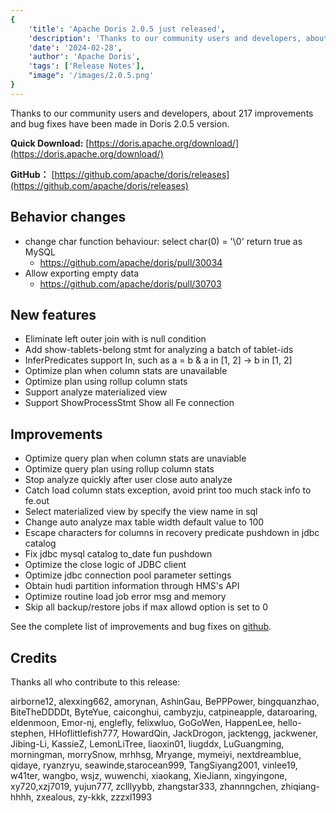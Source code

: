 ```yaml
---
{
    'title': 'Apache Doris 2.0.5 just released',
    'description': 'Thanks to our community users and developers, about 217 improvements and bug fixes have been made in Doris 2.0.5 version.',
    'date': '2024-02-28',
    'author': 'Apache Doris',
    'tags': ['Release Notes'],
    "image": '/images/2.0.5.png'
}
---
```


<!--
Licensed to the Apache Software Foundation (ASF) under one
or more contributor license agreements.  See the NOTICE file
distributed with this work for additional information
regarding copyright ownership.  The ASF licenses this file
to you under the Apache License, Version 2.0 (the
"License"); you may not use this file except in compliance
with the License.  You may obtain a copy of the License at
  http://www.apache.org/licenses/LICENSE-2.0
Unless required by applicable law or agreed to in writing,
software distributed under the License is distributed on an
"AS IS" BASIS, WITHOUT WARRANTIES OR CONDITIONS OF ANY
KIND, either express or implied.  See the License for the
specific language governing permissions and limitations
under the License.
-->

Thanks to our community users and developers, about 217 improvements and bug fixes have been made in Doris 2.0.5 version.

**Quick Download:** [https://doris.apache.org/download/](https://doris.apache.org/download/)

**GitHub：** [https://github.com/apache/doris/releases](https://github.com/apache/doris/releases)


## Behavior changes
- change char function behaviour: select char(0) = '\0' return true as MySQL
  - https://github.com/apache/doris/pull/30034
- Allow exporting empty data
  - https://github.com/apache/doris/pull/30703

## New features
- Eliminate left outer join with is null condition
- Add show-tablets-belong stmt for analyzing a batch of tablet-ids
- InferPredicates support In, such as a = b & a in [1, 2] -> b in [1, 2]
- Optimize plan when column stats are unavailable
- Optimize plan using rollup column stats
- Support analyze materialized view
- Support ShowProcessStmt Show all Fe connection

## Improvements
- Optimize query plan when column stats are unaviable
- Optimize query plan using rollup column stats
- Stop analyze quickly after user close auto analyze
- Catch load column stats exception, avoid print too much stack info to fe.out
- Select materialized view by specify the view name in sql
- Change auto analyze max table width default value to 100
- Escape characters for columns in recovery predicate pushdown in jdbc catalog
- Fix jdbc mysql catalog to_date fun pushdown
- Optimize the close logic of JDBC client
- Optimize jdbc connection pool parameter settings
- Obtain hudi partition information through HMS's API
- Optimize routine load job error msg and memory
- Skip all backup/restore jobs if max allowd option is set to 0

See the complete list of improvements and bug fixes on [github](https://github.com/apache/doris/compare/2.0.4-rc06...2.0.5-rc02).


## Credits
Thanks all who contribute to this release:

airborne12, alexxing662, amorynan, AshinGau, BePPPower, bingquanzhao, BiteTheDDDDt, ByteYue, caiconghui, cambyzju, catpineapple, dataroaring, eldenmoon, Emor-nj, englefly, felixwluo, GoGoWen, HappenLee, hello-stephen, HHoflittlefish777, HowardQin, JackDrogon, jacktengg, jackwener, Jibing-Li, KassieZ, LemonLiTree, liaoxin01, liugddx, LuGuangming, morningman, morrySnow, mrhhsg, Mryange, mymeiyi, nextdreamblue, qidaye, ryanzryu, seawinde,starocean999, TangSiyang2001, vinlee19, w41ter, wangbo, wsjz, wuwenchi, xiaokang, XieJiann, xingyingone, xy720,xzj7019, yujun777, zclllyybb, zhangstar333, zhannngchen, zhiqiang-hhhh, zxealous, zy-kkk, zzzxl1993
